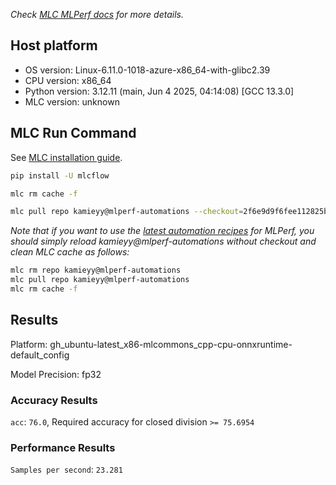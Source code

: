 *Check [MLC MLPerf docs](https://docs.mlcommons.org/inference) for more details.*

## Host platform

* OS version: Linux-6.11.0-1018-azure-x86_64-with-glibc2.39
* CPU version: x86_64
* Python version: 3.12.11 (main, Jun  4 2025, 04:14:08) [GCC 13.3.0]
* MLC version: unknown

## MLC Run Command

See [MLC installation guide](https://docs.mlcommons.org/inference/install/).

```bash
pip install -U mlcflow

mlc rm cache -f

mlc pull repo kamieyy@mlperf-automations --checkout=2f6e9d9f6fee112825b254b338989561f0f81485


```
*Note that if you want to use the [latest automation recipes](https://docs.mlcommons.org/inference) for MLPerf,
 you should simply reload kamieyy@mlperf-automations without checkout and clean MLC cache as follows:*

```bash
mlc rm repo kamieyy@mlperf-automations
mlc pull repo kamieyy@mlperf-automations
mlc rm cache -f

```

## Results

Platform: gh_ubuntu-latest_x86-mlcommons_cpp-cpu-onnxruntime-default_config

Model Precision: fp32

### Accuracy Results 
`acc`: `76.0`, Required accuracy for closed division `>= 75.6954`

### Performance Results 
`Samples per second`: `23.281`
